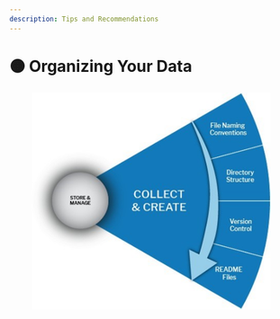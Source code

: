 ```yaml
---
description: Tips and Recommendations
---
```


# 🟠 Organizing Your Data

<div data-full-width="true">

<figure><img src="../../../.gitbook/assets/Collect and Create.jpg" alt=""><figcaption></figcaption></figure>

</div>
